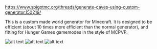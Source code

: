 https://www.spigotmc.org/threads/generate-caves-using-custom-generator.150219/

This is a custom made world generator for Minecraft. It is designed to be efficient (about 10 times more efficient than the normal generator), and fitting for Hunger Games gamemodes in the style of MCPVP.

![alt text](https://gyazo.com/fc058bc575b0cf463e97b8420441e72f.png)
![alt text](https://gyazo.com/07b4a81e652788f3b07cff021c0d8b42.png)
![alt text](https://gyazo.com/42bc5b1038e9f20fb8607677f3eea587.png)
